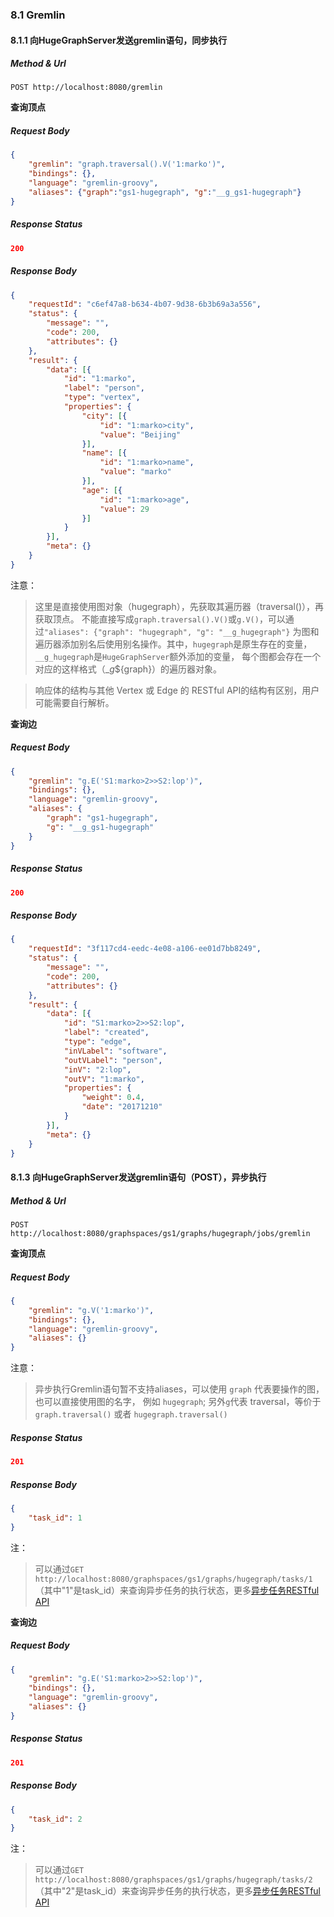 ### 8.1 Gremlin

#### 8.1.1 向HugeGraphServer发送gremlin语句，同步执行

##### Method & Url

```
POST http://localhost:8080/gremlin
```

**查询顶点**

##### Request Body

```json
{
	"gremlin": "graph.traversal().V('1:marko')",
	"bindings": {},
	"language": "gremlin-groovy",
	"aliases": {"graph":"gs1-hugegraph", "g":"__g_gs1-hugegraph"}
}
```

##### Response Status

```json
200
```

##### Response Body

```json
{
	"requestId": "c6ef47a8-b634-4b07-9d38-6b3b69a3a556",
	"status": {
		"message": "",
		"code": 200,
		"attributes": {}
	},
	"result": {
		"data": [{
			"id": "1:marko",
			"label": "person",
			"type": "vertex",
			"properties": {
				"city": [{
					"id": "1:marko>city",
					"value": "Beijing"
				}],
				"name": [{
					"id": "1:marko>name",
					"value": "marko"
				}],
				"age": [{
					"id": "1:marko>age",
					"value": 29
				}]
			}
		}],
		"meta": {}
	}
}
```

注意：

> 这里是直接使用图对象（hugegraph），先获取其遍历器（traversal()），再获取顶点。
不能直接写成`graph.traversal().V()`或`g.V()`，可以通过`"aliases": {"graph": "hugegraph", "g": "__g_hugegraph"}`
为图和遍历器添加别名后使用别名操作。其中，`hugegraph`是原生存在的变量，`__g_hugegraph`是`HugeGraphServer`额外添加的变量，
每个图都会存在一个对应的这样格式（__g_${graph}）的遍历器对象。

> 响应体的结构与其他 Vertex 或 Edge 的 RESTful API的结构有区别，用户可能需要自行解析。

**查询边**

##### Request Body

```json
{
	"gremlin": "g.E('S1:marko>2>>S2:lop')",
	"bindings": {},
	"language": "gremlin-groovy",
	"aliases": {
		"graph": "gs1-hugegraph", 
		"g": "__g_gs1-hugegraph"
	}
}
```

##### Response Status

```json
200
```

##### Response Body

```json
{
	"requestId": "3f117cd4-eedc-4e08-a106-ee01d7bb8249",
	"status": {
		"message": "",
		"code": 200,
		"attributes": {}
	},
	"result": {
		"data": [{
			"id": "S1:marko>2>>S2:lop",
			"label": "created",
			"type": "edge",
			"inVLabel": "software",
			"outVLabel": "person",
			"inV": "2:lop",
			"outV": "1:marko",
			"properties": {
				"weight": 0.4,
				"date": "20171210"
			}
		}],
		"meta": {}
	}
}
```

#### 8.1.3 向HugeGraphServer发送gremlin语句（POST），异步执行

##### Method & Url

```
POST http://localhost:8080/graphspaces/gs1/graphs/hugegraph/jobs/gremlin
```

**查询顶点**

##### Request Body

```json
{
	"gremlin": "g.V('1:marko')",
	"bindings": {},
	"language": "gremlin-groovy",
	"aliases": {}
}
```

注意：

> 异步执行Gremlin语句暂不支持aliases，可以使用 `graph` 代表要操作的图，也可以直接使用图的名字， 例如 `hugegraph`;
另外`g`代表 traversal，等价于 `graph.traversal()` 或者 `hugegraph.traversal()`

##### Response Status

```json
201
```

##### Response Body

```json
{
	"task_id": 1
}
```

注：

> 可以通过`GET http://localhost:8080/graphspaces/gs1/graphs/hugegraph/tasks/1`（其中"1"是task_id）来查询异步任务的执行状态，更多[异步任务RESTful API](task.md)

**查询边**

##### Request Body

```json
{
	"gremlin": "g.E('S1:marko>2>>S2:lop')",
	"bindings": {},
	"language": "gremlin-groovy",
	"aliases": {}
}
```

##### Response Status

```json
201
```

##### Response Body

```json
{
	"task_id": 2
}
```

注：

> 可以通过`GET http://localhost:8080/graphspaces/gs1/graphs/hugegraph/tasks/2`（其中"2"是task_id）来查询异步任务的执行状态，更多[异步任务RESTful API](task.md)